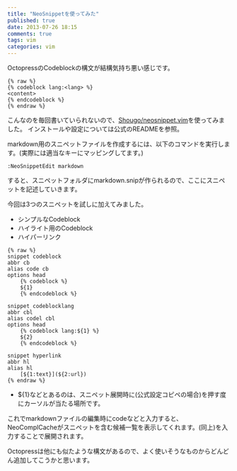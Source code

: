 ```yaml
---
title: "NeoSnippetを使ってみた"
published: true
date: 2013-07-26 18:15
comments: true
tags: vim
categories: vim
---
```

OctopressのCodeblockの構文が結構気持ち悪い感じです。

~~~
{% raw %}
{% codeblock lang:<lang> %}
<content>
{% endcodeblock %}
{% endraw %}
~~~

こんなのを毎回書いていられないので、[Shougo/neosnippet.vim](https://github.com/Shougo/neosnippet.vim)を使ってみました。
インストールや設定については公式のREADMEを参照。

markdown用のスニペットファイルを作成するには、以下のコマンドを実行します。(実際には適当なキーにマッピングしてます。)

```
:NeoSnippetEdit markdown
```

すると、スニペットフォルダにmarkdown.snipが作られるので、ここにスニペットを記述していきます。

今回は3つのスニペットを試しに加えてみました。

* シンプルなCodeblock
* ハイライト用のCodeblock
* ハイパーリンク

~~~
{% raw %}
snippet codeblock
abbr cb
alias code cb
options head
    {% codeblock %}
    ${1}
    {% endcodeblock %}

snippet codeblocklang
abbr cbl
alias codel cbl
options head
    {% codeblock lang:${1} %}
    ${2}
    {% endcodeblock %}

snippet hyperlink
abbr hl
alias hl
    [${1:text}](${2:url})
{% endraw %}
~~~

* ${1}などとあるのは、スニペット展開時に<C-k>(公式設定コピペの場合)を押す度にカーソルが当たる場所です。

これでmarkdownファイルの編集時にcodeなどと入力すると、NeoComplCacheがスニペットを含む候補一覧を表示してくれます。<C-k>(同上)を入力することで展開されます。

Octopressは他にも似たような構文があるので、よく使いそうなものからどんどん追加してこうかと思います。
